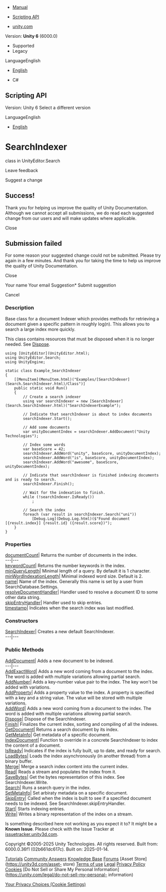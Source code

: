 [ ]()

  * [Manual](../Manual/index.html)
  * [Scripting API](../ScriptReference/index.html)

  * [unity.com](https://unity.com/)

Version: **Unity 6** (6000.0)

  * Supported
  * Legacy

LanguageEnglish

  * [English]()

  * C#

[ ](https://docs.unity3d.com)

## Scripting API

Version: Unity 6 Select a different version

LanguageEnglish

  * [English]()

# SearchIndexer

class in UnityEditor.Search

Leave feedback

Suggest a change

## Success!

Thank you for helping us improve the quality of Unity Documentation. Although
we cannot accept all submissions, we do read each suggested change from our
users and will make updates where applicable.

Close

## Submission failed

For some reason your suggested change could not be submitted. Please <a>try
again</a> in a few minutes. And thank you for taking the time to help us
improve the quality of Unity Documentation.

Close

Your name Your email Suggestion* Submit suggestion

Cancel

[ ]()

### Description

Base class for a document Indexer which provides methods for retrieving a
document given a specific pattern in roughly log(n). This allows you to search
a large index more quickly.

This class contains resources that must be disposed when it is no longer
needed. See [Dispose](Search.SearchIndexer.Dispose.html).

    
    
    using [UnityEditor](UnityEditor.html);
    using UnityEditor.Search;
    using UnityEngine;
    
    static class Example_SearchIndexer
    {
        [[MenuItem](MenuItem.html)("Examples/[SearchIndexer](Search.SearchIndexer.html)/Class")]
        public static void Run()
        {
            // Create a search indexer
            using var searchIndexer = new [SearchIndexer](Search.SearchIndexer.html)("SearchIndexerExample");
    
            // Indicate that searchIndexer is about to index documents
            searchIndexer.Start();
    
            // Add some documents
            var unityDocumentIndex = searchIndexer.AddDocument("Unity Technologies");
    
            // Index some words
            var baseScore = 42;
            searchIndexer.AddWord("unity", baseScore, unityDocumentIndex);
            searchIndexer.AddWord("is", baseScore, unityDocumentIndex);
            searchIndexer.AddWord("awesome", baseScore, unityDocumentIndex);
    
            // Indicate that searchIndexer is finished indexing documents and is ready to search.
            searchIndexer.Finish();
    
            // Wait for the indexation to finish.
            while (!searchIndexer.IsReady())
                ;
    
            // Search the index
            foreach (var result in searchIndexer.Search("uni"))
                [Debug.Log](Debug.Log.html)($"Found document [{result.index}] {result.id} ({result.score})");
        }
    }
    

### Properties

[documentCount](Search.SearchIndexer-documentCount.html)| Returns the number
of documents in the index.  
---|---  
[keywordCount](Search.SearchIndexer-keywordCount.html)| Returns the number
keywords in the index.  
[minQueryLength](Search.SearchIndexer-minQueryLength.html)| Minimal length of
a query. By default it is 1 character.  
[minWordIndexationLength](Search.SearchIndexer-minWordIndexationLength.html)|
Minimal indexed word size. Default is 2.  
[name](Search.SearchIndexer-name.html)| Name of the index. Generally this name
is set by a user from SearchDatabase.Settings.  
[resolveDocumentHandler](Search.SearchIndexer-resolveDocumentHandler.html)|
Handler used to resolve a document ID to some other data string.  
[skipEntryHandler](Search.SearchIndexer-skipEntryHandler.html)| Handler used
to skip entries.  
[timestamp](Search.SearchIndexer-timestamp.html)| Indicates when the search
index was last modified.  
  
### Constructors

[SearchIndexer](Search.SearchIndexer-ctor.html)| Creates a new default
SearchIndexer.  
---|---  
  
### Public Methods

[AddDocument](Search.SearchIndexer.AddDocument.html)| Adds a new document to
be indexed.  
---|---  
[AddExactWord](Search.SearchIndexer.AddExactWord.html)| Adds a new word coming
from a document to the index. The word is added with multiple variations
allowing partial search.  
[AddNumber](Search.SearchIndexer.AddNumber.html)| Adds a key-number value pair
to the index. The key won't be added with variations.  
[AddProperty](Search.SearchIndexer.AddProperty.html)| Adds a property value to
the index. A property is specified with a key and a string value. The value
will be stored with multiple variations.  
[AddWord](Search.SearchIndexer.AddWord.html)| Adds a new word coming from a
document to the index. The word is added with multiple variations allowing
partial search.  
[Dispose](Search.SearchIndexer.Dispose.html)| Dispose of the SearchIndexer.  
[Finish](Search.SearchIndexer.Finish.html)| Finalizes the current index,
sorting and compiling of all the indexes.  
[GetDocument](Search.SearchIndexer.GetDocument.html)| Returns a search
document by its index.  
[GetMetaInfo](Search.SearchIndexer.GetMetaInfo.html)| Get metadata of a
specific document.  
[IndexDocument](Search.SearchIndexer.IndexDocument.html)| Function to override
in a concrete SearchIndexer to index the content of a document.  
[IsReady](Search.SearchIndexer.IsReady.html)| Indicates if the index is fully
built, up to date, and ready for search.  
[LoadBytes](Search.SearchIndexer.LoadBytes.html)| Loads the index
asynchronously (in another thread) from a binary buffer.  
[Merge](Search.SearchIndexer.Merge.html)| Merge a search index content into
the current index.  
[Read](Search.SearchIndexer.Read.html)| Reads a stream and populates the index
from it.  
[SaveBytes](Search.SearchIndexer.SaveBytes.html)| Get the bytes representation
of this index. See SearchIndexer.Write.  
[Search](Search.SearchIndexer.Search.html)| Runs a search query in the index.  
[SetMetaInfo](Search.SearchIndexer.SetMetaInfo.html)| Set arbiraty metadata on
a specific document.  
[SkipEntry](Search.SearchIndexer.SkipEntry.html)| Called when the index is
built to see if a specified document needs to be indexed. See
SearchIndexer.skipEntryHandler.  
[Start](Search.SearchIndexer.Start.html)| Starts indexing entries.  
[Write](Search.SearchIndexer.Write.html)| Writes a binary representation of
the index on a stream.  
  
Is something described here not working as you expect it to? It might be a
**Known Issue**. Please check with the Issue Tracker at
[issuetracker.unity3d.com](https://issuetracker.unity3d.com).

Copyright ©2005-2025 Unity Technologies. All rights reserved. Built from:
6000.0.36f1 (02b661dc617c). Built on: 2025-01-14.

[Tutorials](https://unity3d.com/learn) [Community
Answers](https://answers.unity3d.com) [Knowledge
Base](https://support.unity3d.com/hc/en-us)
[Forums](https://forum.unity3d.com) [Asset Store](https://unity3d.com/asset-
store) [Terms of use](https://docs.unity3d.com/Manual/TermsOfUse.html)
[Legal](https://unity.com/legal) [Privacy
Policy](https://unity.com/legal/privacy-policy)
[Cookies](https://unity.com/legal/cookie-policy) [Do Not Sell or Share My
Personal Information](https://unity.com/legal/do-not-sell-my-personal-
information)

[Your Privacy Choices (Cookie Settings)](javascript:void\(0\);)

